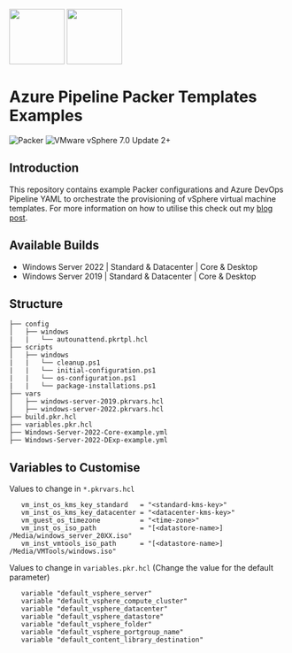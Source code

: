 <img src="https://user-images.githubusercontent.com/65562694/165377635-7e07394b-aa92-43f7-bbc2-c267d4e1863f.png" style="width:100px;height:100px;">    <img src="https://github.com/smctighevcp/Packer/blob/main/packer-icon.svg" style="width:100px;height:100px;">

# Azure Pipeline Packer Templates Examples
<img alt="Packer" src="https://img.shields.io/badge/Packer-1.7.0+-blue?style=for-the-badge&logo=packer">  <img alt="VMware vSphere 7.0 Update 2+" src="https://img.shields.io/badge/VMware%20vSphere-7.0%20Update%202+-blue?style=for-the-badge">

## Introduction

This repository contains example Packer configurations and Azure DevOps Pipeline YAML to orchestrate the provisioning of vSphere virtual machine templates.  For more information on how to utilise this check out my [blog post](https://stephanmctighe.com/2022/12/13/deploying-vsphere-templates-with-packer-amp-azure-devops).


## Available Builds
* Windows Server 2022 | Standard & Datacenter | Core & Desktop
* Windows Server 2019 | Standard & Datacenter | Core & Desktop

## Structure
```console
├── config
│   ├── windows
|   |   └── autounattend.pkrtpl.hcl
├── scripts
│   ├── windows
|   |   └── cleanup.ps1
|   |   └── initial-configuration.ps1
|   |   └── os-configuration.ps1
|   |   └── package-installations.ps1
├── vars
│   ├── windows-server-2019.pkrvars.hcl
│   ├── windows-server-2022.pkrvars.hcl
├── build.pkr.hcl
├── variables.pkr.hcl
├── Windows-Server-2022-Core-example.yml
├── Windows-Server-2022-DExp-example.yml
```

 ## Variables to Customise

 Values to change in `*.pkrvars.hcl`

 ```hcl
    vm_inst_os_kms_key_standard   = "<standard-kms-key>"
    vm_inst_os_kms_key_datacenter = "<datacenter-kms-key>"
    vm_guest_os_timezone          = "<time-zone>"
    vm_inst_os_iso_path           = "[<datastore-name>] /Media/windows_server_20XX.iso"
    vm_inst_vmtools_iso_path      = "[<datastore-name>] /Media/VMTools/windows.iso"
  ```

Values to change in `variables.pkr.hcl` (Change the value for the default parameter)

 ```hcl
    variable "default_vsphere_server"
    variable "default_vsphere_compute_cluster"
    variable "default_vsphere_datacenter"
    variable "default_vsphere_datastore"
    variable "default_vsphere_folder"
    variable "default_vsphere_portgroup_name"
    variable "default_content_library_destination"
  ```
